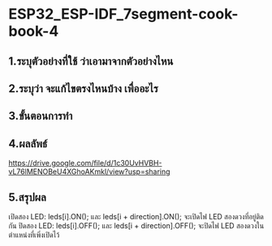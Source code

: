 # ESP32_ESP-IDF_7segment-cook-book-4
## 1.ระบุตัวอย่างที่ใช้ ว่าเอามาจากตัวอย่างไหน


## 2.ระบุว่า จะแก้ไขตรงไหนบ้าง เพื่ออะไร

## 3.ขั้นตอนการทำ

## 4.ผลลัพธ์
https://drive.google.com/file/d/1c30UvHVBH-vL76lMENOBeU4XGhoAKmkl/view?usp=sharing

## 5.สรุปผล
เปิดสอง LED: leds[i].ON(); และ leds[i + direction].ON(); จะเปิดไฟ LED สองดวงที่อยู่ติดกัน
ปิดสอง LED: leds[i].OFF(); และ leds[i + direction].OFF(); จะปิดไฟ LED สองดวงในตำแหน่งที่เพิ่งเปิดไว้
